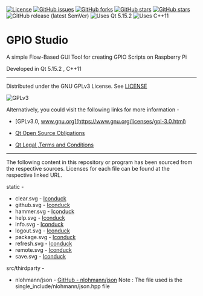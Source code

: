 [![License](https://img.shields.io/static/v1?label=LICENSE&message=GNU%20GPLv3&color=brightgreen&style=for-the-badge)](https://github.com/arnitdo/GPIOStudio/blob/main/docs/LICENSE)
[![GitHub issues](https://img.shields.io/github/issues/arnitdo/GPIOStudio?style=for-the-badge)](https://github.com/arnitdo/GPIOStudio/issues)
[![GitHub forks](https://img.shields.io/github/forks/arnitdo/GPIOStudio?style=for-the-badge)](https://github.com/arnitdo/GPIOStudio/network)
[![GitHub stars](https://img.shields.io/github/stars/arnitdo/GPIOStudio?style=for-the-badge)](https://github.com/arnitdo/GPIOStudio/stargazers)
[![GitHub stars](https://img.shields.io/github/watchers/arnitdo/GPIOStudio?style=for-the-badge)](https://github.com/arnitdo/GPIOStudio/watchers)
![GitHub release (latest SemVer)](https://img.shields.io/github/v/release/arnitdo/GPIOStudio?label=Latest%20Version&include_prerelease&sort=semver&style=for-the-badge)
![Uses Qt 5.15.2](https://img.shields.io/static/v1?label=USES&message=QT%205.15.2&color=brightgreen&style=for-the-badge)
![Uses C++11](https://img.shields.io/static/v1?label=USES&message=C%2B%2B11&color=brightgreen&style=for-the-badge)

# GPIO Studio
A simple Flow-Based GUI Tool for creating GPIO Scripts on Raspberry Pi

Developed in Qt 5.15.2 , C++11

----

Distributed under the GNU GPLv3 License. See [LICENSE](https://github.com/arnitdo/GPIOStudio/blob/main/LICENSE)

![GPLv3](https://user-images.githubusercontent.com/68515826/113308045-6609f880-9323-11eb-8167-0b76622031db.png)

Alternatively, you could visit the following links for more information - 
* [GPLv3.0, www.gnu.org](https://www.gnu.org/licenses/gpl-3.0.html)

* [Qt Open Source Obligations](https://www.qt.io/licensing/open-source-lgpl-obligations)

* [Qt Legal ,Terms and Conditions](https://www.qt.io/terms-conditions/)

---

The following content in this repository or program has been sourced from the respective sources. Licenses for each file can be found at the respective linked URL.

static - 
* clear.svg - [Iconduck](https://iconduck.com/icons/31176/clear)
* github.svg - [Iconduck](https://iconduck.com/icons/43730/github)
* hammer.svg - [Iconduck](https://iconduck.com/icons/98126/hammer)
* help.svg - [Iconduck](https://iconduck.com/icons/9318/help)
* info.svg - [Iconduck](https://iconduck.com/icons/4013/info)
* logout.svg - [Iconduck](https://iconduck.com/icons/9455/logout)
* package.svg - [Iconduck](https://iconduck.com/icons/9592/package)
* refresh.svg - [Iconduck](https://iconduck.com/icons/55985/refresh)
* remote.svg - [Iconduck](https://iconduck.com/icons/69209/remote)
* save.svg - [Iconduck](https://iconduck.com/icons/68149/save)

src/thirdparty - 
* nlohmann/json - [GitHub - nlohmann/json](https://github.com/nlohmann/json/)
	Note : The file used is the single_include/nlohmann/json.hpp file

